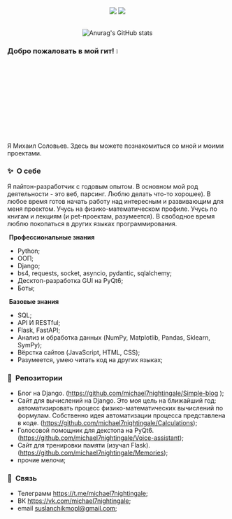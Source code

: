 <div id="header" align="center">
  <img src="https://img.shields.io/badge/Python-3776AB?style=for-the-badge&logo=python&logoColor=white" width="auto" height ="auto" />
  <img src="https://img.shields.io/badge/HTML-239120?style=for-the-badge&logo=html5&logoColor=white"/>
</div>


<div align = 'center'>
<br>

![Anurag's GitHub stats](https://github-readme-stats.vercel.app/api?username=michael7nightingale&show_icons=true&theme=dark)

</div>

### Добро пожаловать в мой гит! <a href="https://www.gautamkrishnar.com/"><img src="https://media.giphy.com/media/hvRJCLFzcasrR4ia7z/giphy.gif" width="5%"></a>

Я Михаил Соловьев. Здесь вы можете познакомиться со мной и моими проектами.


### ✨&nbsp; О себе

Я пайтон-разработчик с годовым опытом. В основном мой род деятельности - это веб, парсинг. Люблю делать что-то хорошее). В любое время готов начать работу над интересным и развивающим для меня проектом. Учусь на физико-математическом профиле. Учусь по книгам и лекциям (и pet-проектам, разумеется). В свободное время люблю покопаться в других языках программирования.

&nbsp;**Профессиональные знания**
 - Python;
 - ООП;
 - Django;
 - bs4, requests, socket, asyncio, pydantic, sqlalchemy;
 - Десктоп-разработка GUI на PyQt6;
 - Боты;
 
&nbsp;**Базовые знания**
 - SQL;
 - API И RESTful;
 - Flask, FastAPI;
 - Анализ и обработка данных (NumPy, Matplotlib, Pandas, Sklearn, SymPy);
 - Вёрстка сайтов (JavaScript, HTML, CSS);
 - Разумеется, умею читать код на других языках;


### 📕 &nbsp;**Репозитории**
 - Блог на Django. (https://github.com/michael7nightingale/Simple-blog );
 - Cайт для вычислений на Django. Это моя цель на ближайший год: автоматизировать процесс физико-математических вычислений по формулам. Собственно идея автоматизации процесса представлена в коде. (https://github.com/michael7nightingale/Calculations);
 - Голосовой помощник для декстопа на PyQt6. (https://github.com/michael7nightingale/Voice-assistant);
 - Сайт для тренировки памяти (изучал Flask). (https://github.com/michael7nightingale/Memories);
 - прочие мелочи;


### 🔗 &nbsp;**Связь**
- Телеграмм https://t.me/michael7nightingale;
- ВК https://vk.com/michael7nightingale;
- email suslanchikmopl@gmail.com;
